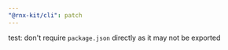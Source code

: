 ```yaml
---
"@rnx-kit/cli": patch
---
```


test: don't require `package.json` directly as it may not be exported
